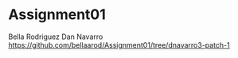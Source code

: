 # Assignment01

Bella Rodriguez
Dan Navarro
https://github.com/bellaarod/Assignment01/tree/dnavarro3-patch-1
